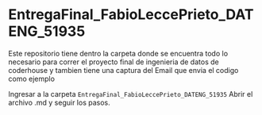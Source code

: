 # EntregaFinal_FabioLeccePrieto_DATENG_51935
Este repositorio tiene dentro la carpeta donde se encuentra todo lo necesario para correr el proyecto final de ingenieria de datos de coderhouse y tambien tiene una captura del Email que envia el codigo como ejemplo

Ingresar a la carpeta `EntregaFinal_FabioLeccePrieto_DATENG_51935`
Abrir el archivo .md y seguir los pasos.
